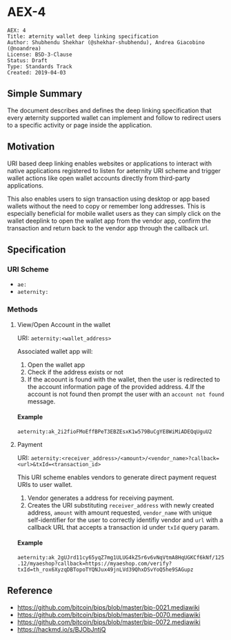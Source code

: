 # AEX-4

```
AEX: 4
Title: æternity wallet deep linking specification
Author: Shubhendu Shekhar (@shekhar-shubhendu), Andrea Giacobino (@noandrea)
License: BSD-3-Clause
Status: Draft
Type: Standards Track
Created: 2019-04-03
```

## Simple Summary

The document describes and defines the deep linking specification that every æternity supported wallet can implement and follow to redirect users to a specific activity or page inside the application.

## Motivation

URI based deep linking enables websites or applications to interact with native applications registered to listen for aeternity URI scheme and trigger wallet actions like open wallet accounts directly from third-party applications.

This also enables users to sign transaction using desktop or app based wallets without the need to copy or remember long addresses.
This is especially beneficial for mobile wallet users as they can simply click on the wallet deeplink to open the wallet app from the vendor app, confirm the transaction and return back to the vendor app through the callback url.

## Specification

### URI Scheme

- `ae:`
- `aeternity:`

### Methods

1. View/Open Account in the wallet

    URI: `aeternity:<wallet_address>`

    Associated wallet app will:

    1. Open the wallet app
    2. Check if the address exists or not
    3. If the acoount is found with the wallet, then the user is redirected to the account information page of the provided address.
    4.If the account is not found then prompt the user with an `account not found` message.

    #### Example

    `aeternity:ak_2i2fioFMoEffBPeT3EBZEsxK1w579BuCgYE8WiMiADEQqUguU2`

2. Payment

    URI: `aeternity:<receiver_address>/<amount>/<vendor_name>?callback=<url>&txId=<transaction_id>`

    This URI scheme enables vendors to generate direct payment request URIs to user wallet.

    1. Vendor generates a address for receiving payment.
    2. Creates the URI substituting `receiver_address` with newly created address, `amount` with amount requested, `vendor_name` with unique self-identifier for the user to correctly identifiy vendor and `url` with a callback URL that accepts a transaction id under `txId` query param.

    #### Example

    `aeternity:ak_2gUJrd11cy65yqZ7mg1ULUG4kZ5r6v6vNqVtmA8HqUGKCf6kNf/125.12/myaeshop?callback=https://myaeshop.com/verify?txId=th_rox6XyzqDBTopoTYQNJux49jnLVd39QhxDSvYoQ5he9SAGupz`

## Reference

- https://github.com/bitcoin/bips/blob/master/bip-0021.mediawiki
- https://github.com/bitcoin/bips/blob/master/bip-0070.mediawiki
- https://github.com/bitcoin/bips/blob/master/bip-0072.mediawiki
- https://hackmd.io/s/BJObJntjQ
